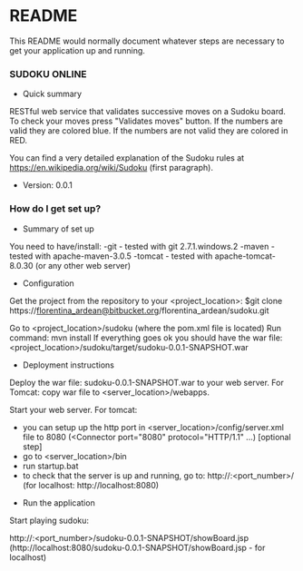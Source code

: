 # README #

This README would normally document whatever steps are necessary to get your application up and running.

### SUDOKU ONLINE ###

* Quick summary

RESTful web service that validates successive moves on a Sudoku board. 
To check your moves press "Validates moves" button.
If the numbers are valid they are colored blue.
If the numbers are not valid they are colored in RED.

You can find a very detailed explanation of the Sudoku rules at
https://en.wikipedia.org/wiki/Sudoku (first paragraph).


* Version: 0.0.1


### How do I get set up? ###

* Summary of set up

You need to have/install: 
-git	- tested with git 2.7.1.windows.2
-maven 	- tested with apache-maven-3.0.5
-tomcat - tested with apache-tomcat-8.0.30 (or any other web server)


* Configuration

Get the project from the repository to your <project_location>:
$git clone https://florentina_ardean@bitbucket.org/florentina_ardean/sudoku.git

Go to <project_location>/sudoku (where the pom.xml file is located)
Run command: mvn install
If everything goes ok you should have the war file: <project_location>/sudoku/target/sudoku-0.0.1-SNAPSHOT.war


* Deployment instructions

Deploy the war file: sudoku-0.0.1-SNAPSHOT.war to your web server.
For Tomcat: copy war file to <server_location>/webapps.

Start your web server.
For tomcat: 
- you can setup up the http port in <server_location>/config/server.xml file to 8080 (<Connector port="8080" protocol="HTTP/1.1" ...) [optional step] 
- go to <server_location>/bin
- run startup.bat 
- to check that the server is up and running, go to: http://<host>:<port_number>/ (for localhost: http://localhost:8080)

* Run the application

Start playing sudoku:

http://<host>:<port_number>/sudoku-0.0.1-SNAPSHOT/showBoard.jsp 
(http://localhost:8080/sudoku-0.0.1-SNAPSHOT/showBoard.jsp - for localhost)